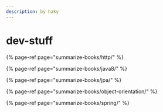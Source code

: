 ```yaml
---
description: by haky
---
```


# dev-stuff

{% page-ref page="summarize-books/http/" %}

{% page-ref page="summarize-books/java8/" %}

{% page-ref page="summarize-books/jpa/" %}

{% page-ref page="summarize-books/object-orientation/" %}

{% page-ref page="summarize-books/spring/" %}



